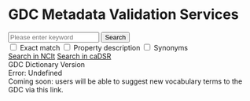 
<!-- GDCMVS APP -->

<h1 class="hide">GDC Metadata Validation Services</h1>
<div class="search-box">
    <div class="search-bar">
      <span id="suggestWidth" class="suggest__width"></span>
      <div class="input-group search-bar__input">
        <input id="keywords" type="text" class="form-control" aria-label="keywords" placeholder="Please enter keyword" autocomplete="off">
        <div id="search-bar-options" class="search-bar__options dropdown" style="display: none;">
          <a href="#" data-toggle="dropdown" class="dropdown-toggle search-bar__option" aria-label="boolean operators"><i class="fa fa-ellipsis-h"></i></a>
          <ul class="dropdown-menu search-bar__dropdown">
              <li><a class="search-bar__boolean" data-boolean="AND" href="#">AND</a></li>
              <li><a class="search-bar__boolean" data-boolean="OR" href="#">OR</a></li>
              <li><a class="search-bar__boolean" data-boolean="NOT" href="#">NOT</a></li>
          </ul>
          <a href="#" id="searchclear" class="search-bar__option" aria-label="clear search bar"><i class="fa fa-times"></i></a>
        </div>
        <span class="input-group-btn">
          <button id="search" class="btn search-bar__btn" type="button">Search</button>
        </span>
      </div>
      <div class="suggest">
        <div id="suggestBox" class="suggest__listbox"></div>
      </div>
    </div>
    <div class="search-options">
      <div class="checkbox">
        <label class="checkbox__label checkbox__label--padding">
          <input id="i_ematch" class="checkbox__input" type="checkbox" value="" tabindex="0">
          <span class="checkbox__btn"><i class="checkbox__icon fa fa-check"></i></span> Exact match
        </label>
        <label class="checkbox__label">
          <input id="i_desc" class="checkbox__input" type="checkbox" value="" tabindex="0">
          <span class="checkbox__btn"><i class="checkbox__icon fa fa-check"></i></span> Property description
        </label>
        <label class="checkbox__label">
          <input id="i_syn" class="checkbox__input" type="checkbox" value="" tabindex="0">
          <span class="checkbox__btn"><i class="checkbox__icon fa fa-check"></i></span> Synonyms
        </label>
      </div>
      <div class="ref-box">
        <a href="https://ncit.nci.nih.gov/" class="ref-box__link" target="_blank">Search in NCIt</a>
        <a href="https://cdebrowser.nci.nih.gov/cdebrowserClient/cdeBrowser.html#/search?programArea=0&contextId=2C8BAF10-7E19-B797-E050-BB89AD43619C"
          class="ref-box__link" target="_blank">Search in caDSR</a>
      </div>
    </div>
</div>

<div id="gdc-loading-icon" class="loadingContainer" style="display: none;">
  <div class="spinParticleContainer">
      <div class="particle red"></div>
      <div class="particle grey other-particle"></div>
      <div class="particle blue other-other-particle"></div>
  </div>
  <div>Loading GDC Data...</div>
</div>

<div id="root"></div>

<div id="info-content" class="info-content">
    <div id="unofficial-term"></div>
    <div id="version-content" class="version-content">GDC Dictionary Version</div>
</div>
<div id="alert-error" class="alert alert__error alert-info" role="alert">Error: Undefined</div>
<div id="alert-suggest" class="alert alert__suggest alert-info" role="alert">
  Coming soon: users will be able to suggest new vocabulary terms to the GDC via this link.
</div>

<!-- END GDCMVS APP -->
